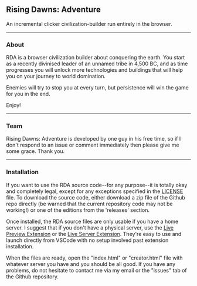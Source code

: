 ## Rising Dawns: Adventure
An incremental clicker civilization-builder run entirely in the browser.

---

### About
RDA is a browser civilization builder about conquering the earth. You start as a recently divinised leader of an unnamed tribe in 4,500 BC, and as time progresses you will unlock more technologies and buildings that will help you on your journey to world domination.

Enemies will try to stop you at every turn, but persistence will win the game for you in the end.

Enjoy!

---

### Team
Rising Dawns: Adventure is developed by one guy in his free time, so if I don't respond to an issue or comment immediately then please give me some grace. Thank you.

---

### Installation
If you want to use the RDA source code--for any purpose--it is totally okay and completely legal, except for any exceptions specified in the [LICENSE](LICENSE.md) file. To download the source code, either download a zip file of the Github repo directly (be warned that the current repository code may not be working!) or one of the editions from the 'releases' section.

Once installed, the RDA source files are only usable if you have a home server. I suggest that if you don't have a physical server, use the [Live Preview Extension](https://marketplace.visualstudio.com/items?itemName=ms-vscode.live-server) or the [Live Server Extension](https://marketplace.visualstudio.com/items?itemName=ritwickdey.LiveServer). They're easy to use and launch directly from VSCode with no setup involved past extension installation.

When the files are ready, open the "index.html" or "creator.html" file with whatever server you have and you should be all good. If you have any problems, do not hesitate to contact me via my email or the "issues" tab of the Github repository.
